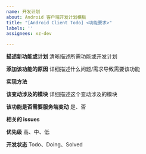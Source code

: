 ```yaml
---
name: 开发计划
about: Android 客户端开发计划模板
title: "[Android Client Todo] <功能要求>"
labels: ''
assignees: xz-dev

---
```


**描述新功能或计划**
清晰描述所需功能或开发计划

**添加该功能的原因**
详细描述什么问题/需求导致需要该功能

**实现方法**


**该变动涉及的模块**
详细描述这个变动涉及的模块

**该功能是否需要服务端变动**
是、否

**相关的 issues**


**优先级**
高、中、低

**开发状态**
Todo、Doing、Solved
